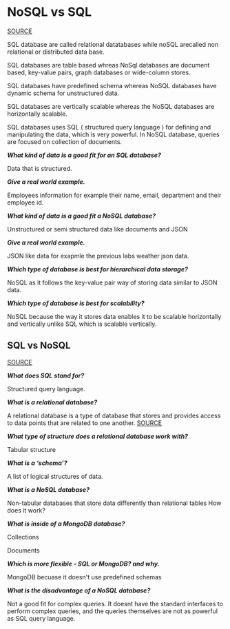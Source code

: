 # NoSQL vs SQL

[SOURCE](https://www.thegeekstuff.com/2014/01/sql-vs-nosql-db/?utm_source=tuicool)

SQL database are called relational datatabases while noSQL arecalled non relational or distributed data base.

SQL databases are table based whreas NoSql databases are document based, key-value pairs, graph databases or wide-column stores.

SQL databases have predefined schema whereas NoSQL databases have dynamic schema for unstructured data.

SQL databases are vertically scalable whereas the NoSQL databases are horizontally scalable.

SQL databases uses SQL ( structured query language ) for defining and manipulating the data, which is very powerful. In NoSQL database, queries are focused on collection of documents.

***What kind of data is a good fit for an SQL database?***

Data that is structured.

***Give a real world example.***

Employees information for example their name, email, department and their employee id.

***What kind of data is a good fit a NoSQL database?***

 Unstructured or semi structured data like documents and JSON

***Give a real world example.***

JSON like data for exapmle the previous labs weather  json data.

***Which type of database is best for hierarchical data storage?***

NoSQL as it follows the key-value pair way of storing data similar to JSON data.

***Which type of database is best for scalability?***

NoSQL because the way it stores data enables it to be scalable horizontally and vertically unlike SQL which is scalable vertically.

## SQL vs NoSQL

[SOURCE](https://www.youtube.com/watch?v=ZS_kXvOeQ5Y)

***What does SQL stand for?***

Structured query language.

***What is a relational database?***

A relational database is a type of database that stores and provides access to data points that are related to one another.
[SOURCE](https://www.oracle.com/database/what-is-a-relational-database/)

***What type of structure does a relational database work with?***

Tabular structure

***What is a ‘schema’?***

A list of logical structures of data.

***What is a NoSQL database?***

Non-tabular databases that store data differently than relational tables
How does it work?

***What is inside of a MongoDB database?***

Collections

Documents

***Which is more flexible - SQL or MongoDB? and why.***

MongoDB becuase it doesn't use predefined schemas

***What is the disadvantage of a NoSQL database?***

Not a good fit for complex queries. It doesnt have the standard interfaces to perform complex queries, and the queries themselves are not as powerful as SQL query language.